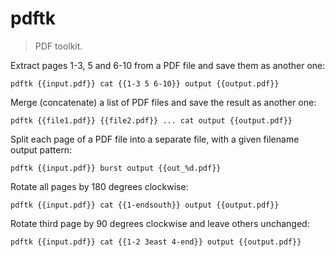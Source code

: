 pdftk
=====

> PDF toolkit.

Extract pages 1-3, 5 and 6-10 from a PDF file and save them as another one:

    pdftk {{input.pdf}} cat {{1-3 5 6-10}} output {{output.pdf}}

Merge (concatenate) a list of PDF files and save the result as another one:

    pdftk {{file1.pdf}} {{file2.pdf}} ... cat output {{output.pdf}}

Split each page of a PDF file into a separate file, with a given filename output pattern:

    pdftk {{input.pdf}} burst output {{out_%d.pdf}}

Rotate all pages by 180 degrees clockwise:

    pdftk {{input.pdf}} cat {{1-endsouth}} output {{output.pdf}}

Rotate third page by 90 degrees clockwise and leave others unchanged:

    pdftk {{input.pdf}} cat {{1-2 3east 4-end}} output {{output.pdf}}
